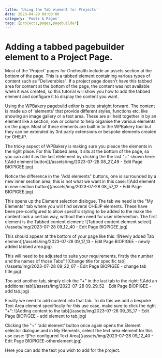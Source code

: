 ```yaml
---
title: 'Using the Tab element for Projects'
date: 2023-04-20 09:00:00 
category: 'Posts & Pages'
tags: [projects,pages,pagebuilder]
---
```


# Adding a tabbed pagebuilder element to a Project Page.

Most of the 'Project' pages for Onehealth include an assets section at the bottom of the page.  This is a tabbed element containing various types of content such as "Deliverables".
If a project page doesn't have this tabbed area for content at the bottom of the page, the content was not available when it was created, so this tutorial will show you how to add the tabbed element and configure it to display the content you want.

Using the WPBakery pagebuild editor is quite straight forward.  The content is made up of 'elements' that provide different styles, functions etc.  like showing an image gallery or a text area.  These are all held together in by an element like a section, row or column to help organise the various elements on the page. Most of these elements are built in to the WPBakery tool but they can be extended by 3rd party extensions or bespoke elements created for OHEJP.

The tricky aspect of WPBakery is making sure you pleace the elements in the right place.  For this Tabbed area, it sits at the bottom of the page, so you can add it as the last elelement by clicking the the last "+" shown here:
![Add element button](/assets/img/2023-07-28 08_27_49 - Edit Page BIOPIGEE.jpg)

Notice the difference in the "Add elements" buttons, one is surrounded by a new inner section area, this is not what we want in this case:
![Add element in new section button](/assets/img/2023-07-28 08_57_12 - Edit Page BIOPIGEE.jpg)

This opens up the Element selection dialogue.  The tab we need is the "My Elements" tab where you will find several OHEJP elements.  These have been pre-configured to allow specific styling to be added to the make the content look a certain way, without then need for user intervention.  The first element is the Tabbed content element:
![Tabbed content element select](/assets/img/2023-07-28 09_12_40 - Edit Page BIOPIGEE.jpg)

This should appear at the bottom of your page like this:
![Newly added Tab element](/assets/img/2023-07-28 09_17_13 - Edit Page BIOPIGEE - newly added tabbed area.jpg)

This will need to be adjusted to suite your requirements, firstly the number and the names of those Tabs"
![Change title for specific tab](/assets/img/2023-07-28 09_22_07 - Edit Page BIOPIGEE - change tab title.jpg)

Too add another tab, simply click the "+" in the last tab to the right:
![Add an additional tab](/assets/img/2023-07-28 09_29_52 - Edit Page BIOPIGEE - add tab.jpg)

Finally we need to add content into that tab.  To do this we add a bespoke Text Area element specifically for this use case, make sure to click the right "+":
![Adding content to the tab](/assets/img2023-07-28 09_35_17 - Edit Page BIOPIGEE - add element to tab.jpg)

Clicking the "+" 'add element' button once again opens the Element selector dialogue and in My Elements, select the text area element for this use case:
![Pre-configured Text Area](/assets/img/2023-07-28 09_12_40 - Edit Page BIOPIGEE-otherelement.jpg)

Here you can add the text you wish to add for the project.




